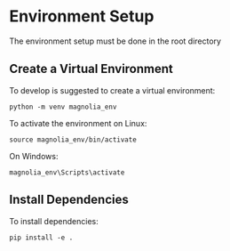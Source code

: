 # Environment Setup

The environment setup must be done in the root directory

## Create a Virtual Environment
To develop is suggested to create a virtual environment:
```shell
python -m venv magnolia_env
```
To activate the environment on Linux:
```shell
source magnolia_env/bin/activate
```
On Windows:
```shell
magnolia_env\Scripts\activate
```

## Install Dependencies
To install dependencies:
```shell
pip install -e .
```
